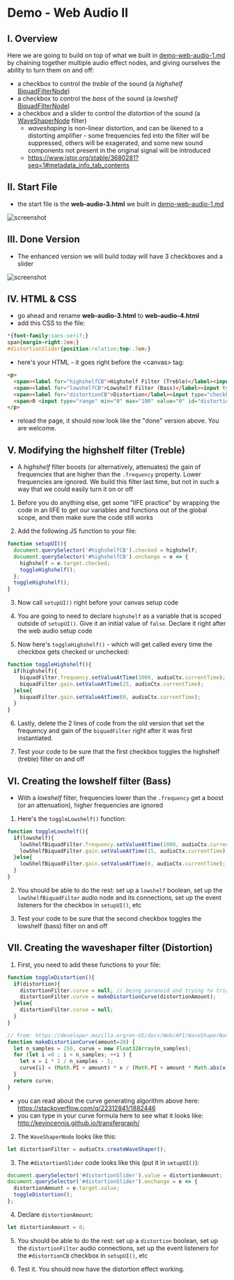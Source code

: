 # Demo - Web Audio II

## I. Overview
Here we are going to build on top of what we built in [demo-web-audio-1.md](./demo-web-audio-1.md) by chaining together multiple audio effect nodes, and giving ourselves the ability to turn them on and off:
- a checkbox to control the *treble* of the sound (a *highshelf* [BiquadFilterNode](https://developer.mozilla.org/en-US/docs/Web/API/BiquadFilterNode))
- a checkbox to control the *bass* of the sound (a *lowshelf* [BiquadFilterNode](https://developer.mozilla.org/en-US/docs/Web/API/BiquadFilterNode))
- a checkbox and a slider to control the *distortion* of the sound (a [WaveShaperNode](https://developer.mozilla.org/en-US/docs/Web/API/WaveShaperNode) filter)
  - *waveshaping* is non-linear distortion, and can be likened to a distorting amplifier - some frequencies fed into the filter will be suppressed, others will be exagerated, and some new sound components not present in the original signal will be introduced
  - https://www.jstor.org/stable/3680281?seq=1#metadata_info_tab_contents


## II. Start File

- the start file is the **web-audio-3.html** we built in [demo-web-audio-1.md](./demo-web-audio-1.md)

![screenshot](./_images/web-audio-3.jpg)

## III. Done Version

- The enhanced version we will build today will have 3 checkboxes and a slider

![screenshot](./_images/web-audio-4.jpg)

## IV. HTML & CSS
 - go ahead and rename **web-audio-3.html** to **web-audio-4.html**
 - add this CSS to the file:
```css
*{font-family:sans-serif;}
span{margin-right:2em;}
#distortionSlider{position:relative;top:.7em;}
```

- here's your HTML - it goes right before the &lt;canvas> tag:

```html
<p>
  <span><label for="highshelfCB">Highshelf Filter (Treble)</label><input type="checkbox" id="highshelfCB"></span>
  <span><label for="lowshelfCB">Lowshelf Filter (Bass)</label><input type="checkbox" id="lowshelfCB"></span>
  <span><label for="distortionCB">Distortion</label><input type="checkbox" id="distortionCB"></span>
  <span>0 <input type="range" min="0" max="100" value="0" id="distortionSlider"> 100</span>
</p>
```

- reload the page, it should now look like the "done" version above. You are welcome.

## V. Modifying the highshelf filter (Treble)

- A *highshelf* filter boosts (or alternatively, attenuates) the gain of frequencies that are higher than the `.frequency` property. Lower frequencies are ignored. We build this filter last time, but not in such a way that we could easily turn it on or off

1. Before you do anything else, get some "IIFE practice" by wrapping the code in an IIFE to get our variables and functions out of the global scope, and then make sure the code still works

2. Add the following JS function to your file:

```js
function setupUI(){
  document.querySelector('#highshelfCB').checked = highshelf;
  document.querySelector('#highshelfCB').onchange = e => {
    highshelf = e.target.checked;
    toggleHighshelf();
  };
  toggleHighshelf();
}
```
3. Now call `setupUI()` right before your canvas setup code

4. You are going to need to declare `highshelf` as a variable that is scoped outside of `setupUI()`. Give it an initial value of `false`. Declare it right after the web audio setup code

5. Now here's `toggleHighshelf()` - which will get called every time the checkbox gets checked or unchecked:

```js
function toggleHighshelf(){
  if(highshelf){
    biquadFilter.frequency.setValueAtTime(1000, audioCtx.currentTime);
    biquadFilter.gain.setValueAtTime(25, audioCtx.currentTime);
  }else{
    biquadFilter.gain.setValueAtTime(0, audioCtx.currentTime);
  }
}
```

6. Lastly, delete the 2 lines of code from the old version that set the frequency and gain of the `biquadFilter` right after it was first instantiated.

7. Test your code to be sure that the first checkbox toggles the highshelf (treble) filter on and off


## VI. Creating the lowshelf filter (Bass)
- With a *lowshelf* filter, frequencies lower than the `.frequency` get a boost (or an attenuation), higher frequencies are ignored

1. Here's the `toggleLowshelf()` function:

```js
function toggleLowshelf(){
  if(lowshelf){
    lowShelfBiquadFilter.frequency.setValueAtTime(1000, audioCtx.currentTime);
    lowShelfBiquadFilter.gain.setValueAtTime(15, audioCtx.currentTime);
  }else{
    lowShelfBiquadFilter.gain.setValueAtTime(0, audioCtx.currentTime);
  }
}
```

2. You should be able to do the rest: set up a `lowshelf` boolean, set up the `lowShelfBiquadFilter` audio node and its connections, set up the event listeners for the checkbox in `setupUI()`, etc

3. Test your code to be sure that the second checkbox toggles the lowshelf (bass) filter on and off


## VII. Creating the waveshaper filter (Distortion)

1. First, you need to add these functions to your file:

```js
function toggleDistortion(){
  if(distortion){
    distortionFilter.curve = null; // being paranoid and trying to trigger garbage collection
    distortionFilter.curve = makeDistortionCurve(distortionAmount);
  }else{
    distortionFilter.curve = null;
  }
}

// from: https://developer.mozilla.org/en-US/docs/Web/API/WaveShaperNode
function makeDistortionCurve(amount=20) {
  let n_samples = 256, curve = new Float32Array(n_samples);
  for (let i =0 ; i < n_samples; ++i ) {
    let x = i * 2 / n_samples - 1;
    curve[i] = (Math.PI + amount) * x / (Math.PI + amount * Math.abs(x));
  }
  return curve;
}
```

- you can read about the curve generating algorithm above here: https://stackoverflow.com/q/22312841/1882446
- you can type in your curve formula here to see what it looks like: http://kevincennis.github.io/transfergraph/

2. The `WaveShaperNode` looks like this: 

```js
let distortionFilter = audioCtx.createWaveShaper();
```

3. The `#distortionSlider` code looks like this (put it in `setupUI()`):

```js
document.querySelector('#distortionSlider').value = distortionAmount;
document.querySelector('#distortionSlider').onchange = e => {
  distortionAmount = e.target.value;
  toggleDistortion();
};
```

4. Declare `distortionAmount`:

```js
let distortionAmount = 0;
```

5. You should be able to do the rest: set up a `distortion` boolean, set up the `distortionFilter` audio connections, set up the event listeners for the `#distortionCB` checkbox in `setupUI()`, etc

6. Test it. You should now have the distortion effect working.
